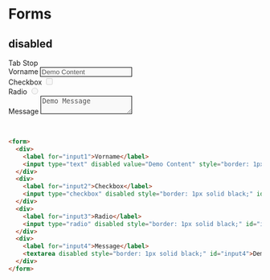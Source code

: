 # Forms
## disabled

<div tabindex="0">Tab Stop</div>

<form>
  <div>
    <label for="input1">Vorname</label>
    <input type="text" disabled value="Demo Content" style="border: 1px solid black;" id="input1">
  </div>
  <div>
      <label for="input2">Checkbox</label>
      <input type="checkbox" disabled style="border: 1px solid black;" id="input2">
    </div>
    <div>
          <label for="input3">Radio</label>
          <input type="radio" disabled style="border: 1px solid black;" id="input3">
        </div>
  <div>
      <label for="input4">Message</label>
      <textarea disabled style="border: 1px solid black;" id="input4">Demo Message</textarea>
    </div>
</form>

<br />

```html
<form>
  <div>
    <label for="input1">Vorname</label>
    <input type="text" disabled value="Demo Content" style="border: 1px solid black;" id="input1">
  </div>
  <div>
    <label for="input2">Checkbox</label>
    <input type="checkbox" disabled style="border: 1px solid black;" id="input2">
  </div>
  <div>
    <label for="input3">Radio</label>
    <input type="radio" disabled style="border: 1px solid black;" id="input3">
  </div>
  <div>
    <label for="input4">Message</label>
    <textarea disabled style="border: 1px solid black;" id="input4">Demo Message</textarea>
  </div>
</form>
```
